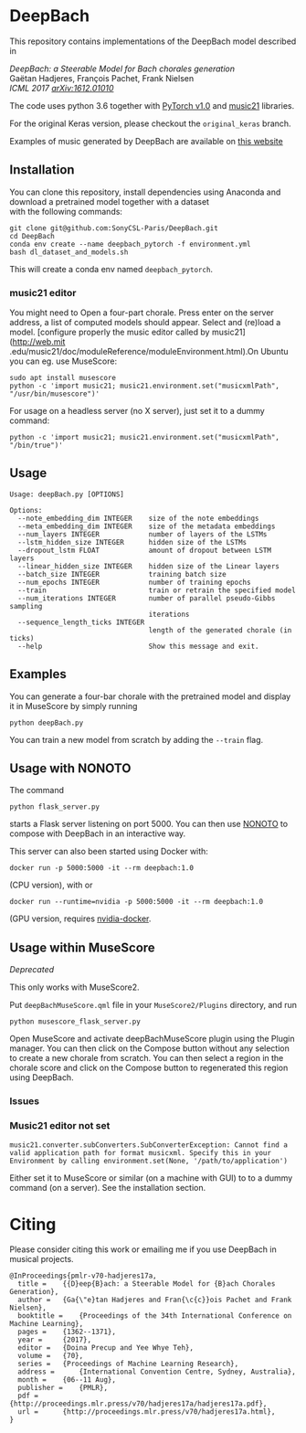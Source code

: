 # DeepBach
This repository contains implementations of the DeepBach model described in

*DeepBach: a Steerable Model for Bach chorales generation*<br/>
Gaëtan Hadjeres, François Pachet, Frank Nielsen<br/>
*ICML 2017 [arXiv:1612.01010](http://proceedings.mlr.press/v70/hadjeres17a.html)*


The code uses python 3.6 together with [PyTorch v1.0](https://pytorch.org/) and
 [music21](http://web.mit.edu/music21/) libraries.

For the original Keras version, please checkout the `original_keras` branch.

Examples of music generated by DeepBach are available on [this website](https://sites.google.com/site/deepbachexamples/)

## Installation

You can clone this repository, install dependencies using Anaconda and download a pretrained 
model together with a dataset  
 with the following commands:
```
git clone git@github.com:SonyCSL-Paris/DeepBach.git
cd DeepBach
conda env create --name deepbach_pytorch -f environment.yml
bash dl_dataset_and_models.sh
```
This will create a conda env named `deepbach_pytorch`.

### music21 editor

You might need to
Open a four-part chorale. Press enter on the server address, a list of computed models should appear. Select and (re)load a model. [configure properly the music editor called by music21](http://web.mit
.edu/music21/doc/moduleReference/moduleEnvironment.html).On Ubuntu you can eg. use MuseScore:

```shell
sudo apt install musescore
python -c 'import music21; music21.environment.set("musicxmlPath", "/usr/bin/musescore")'
```

For usage on a headless server (no X server), just set it to a dummy command:

```shell
python -c 'import music21; music21.environment.set("musicxmlPath", "/bin/true")'
```

## Usage
```
Usage: deepBach.py [OPTIONS]

Options:
  --note_embedding_dim INTEGER    size of the note embeddings
  --meta_embedding_dim INTEGER    size of the metadata embeddings
  --num_layers INTEGER            number of layers of the LSTMs
  --lstm_hidden_size INTEGER      hidden size of the LSTMs
  --dropout_lstm FLOAT            amount of dropout between LSTM layers
  --linear_hidden_size INTEGER    hidden size of the Linear layers
  --batch_size INTEGER            training batch size
  --num_epochs INTEGER            number of training epochs
  --train                         train or retrain the specified model
  --num_iterations INTEGER        number of parallel pseudo-Gibbs sampling
                                  iterations
  --sequence_length_ticks INTEGER
                                  length of the generated chorale (in ticks)
  --help                          Show this message and exit.
```

## Examples
You can generate a four-bar chorale with the pretrained model and display it in MuseScore  by 
simply running
```
python deepBach.py
```

You can train a new model from scratch by adding the `--train` flag.


## Usage with NONOTO
The command 
```
python flask_server.py
```
starts a Flask server listening on port 5000. You can then use 
[NONOTO](https://github.com/SonyCSLParis/NONOTO) to compose with DeepBach in an interactive way.

This server can also been started using Docker with:
```
docker run -p 5000:5000 -it --rm deepbach:1.0
```
(CPU version), with
or
```
docker run --runtime=nvidia -p 5000:5000 -it --rm deepbach:1.0
```
(GPU version, requires [nvidia-docker](https://github.com/NVIDIA/nvidia-docker).


## Usage within MuseScore
*Deprecated*

This only works with MuseScore2.

Put `deepBachMuseScore.qml` file in your `MuseScore2/Plugins` directory, and run
```
python musescore_flask_server.py
```
Open MuseScore and activate deepBachMuseScore plugin using the Plugin manager.
You can then click on the Compose button without any selection to create a new chorale from 
scratch. You can then select a region in the chorale score and click on the Compose button to 
regenerated this region using DeepBach.


### Issues

### Music21 editor not set

```
music21.converter.subConverters.SubConverterException: Cannot find a valid application path for format musicxml. Specify this in your Environment by calling environment.set(None, '/path/to/application')
```

Either set it to MuseScore or similar (on a machine with GUI) to to a dummy command (on a server). See the installation section.

# Citing

Please consider citing this work or emailing me if you use DeepBach in musical projects.
```
@InProceedings{pmlr-v70-hadjeres17a,
  title = 	 {{D}eep{B}ach: a Steerable Model for {B}ach Chorales Generation},
  author = 	 {Ga{\"e}tan Hadjeres and Fran{\c{c}}ois Pachet and Frank Nielsen},
  booktitle = 	 {Proceedings of the 34th International Conference on Machine Learning},
  pages = 	 {1362--1371},
  year = 	 {2017},
  editor = 	 {Doina Precup and Yee Whye Teh},
  volume = 	 {70},
  series = 	 {Proceedings of Machine Learning Research},
  address = 	 {International Convention Centre, Sydney, Australia},
  month = 	 {06--11 Aug},
  publisher = 	 {PMLR},
  pdf = 	 {http://proceedings.mlr.press/v70/hadjeres17a/hadjeres17a.pdf},
  url = 	 {http://proceedings.mlr.press/v70/hadjeres17a.html},
}
```
